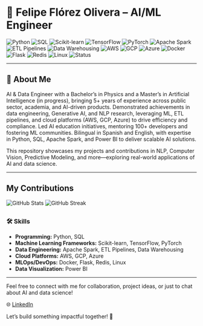 # 🚀 Felipe Flórez Olivera – AI/ML Engineer

![Python](https://img.shields.io/badge/Python-3.x-blue?style=flat&logo=python)
![SQL](https://img.shields.io/badge/SQL-Database-grey?style=flat&logo=postgresql)
![Scikit-learn](https://img.shields.io/badge/Scikit--learn-Machine%20Learning-orange?style=flat&logo=scikit-learn)
![TensorFlow](https://img.shields.io/badge/TensorFlow-2.x-ff6f00?style=flat&logo=tensorflow)
![PyTorch](https://img.shields.io/badge/PyTorch-1.x-ee4c2c?style=flat&logo=pytorch)
![Apache Spark](https://img.shields.io/badge/Apache%20Spark-Big%20Data-e25a1c?style=flat&logo=apachespark)
![ETL Pipelines](https://img.shields.io/badge/ETL-Pipelines-blueviolet?style=flat)
![Data Warehousing](https://img.shields.io/badge/Data-Warehousing-forestgreen?style=flat)
![AWS](https://img.shields.io/badge/AWS-Cloud-ff9900?style=flat&logo=amazonaws)
![GCP](https://img.shields.io/badge/GCP-Cloud-4285f4?style=flat&logo=googlecloud)
![Azure](https://img.shields.io/badge/Azure-Cloud-0078d4?style=flat&logo=microsoftazure)
![Docker](https://img.shields.io/badge/Docker-Containers-2496ed?style=flat&logo=docker)
![Flask](https://img.shields.io/badge/Flask-Web%20Framework-000000?style=flat&logo=flask)
![Redis](https://img.shields.io/badge/Redis-Database-dc382d?style=flat&logo=redis)
![Linux](https://img.shields.io/badge/Linux-OS-fcc624?style=flat&logo=linux)
![Status](https://img.shields.io/badge/Status-Active-green)  

---

## 📌  About Me

AI & Data Engineer with a Bachelor’s in Physics and a Master’s in Artificial Intelligence (in progress), bringing 5+ years of experience across public sector, academia, and AI-driven products. Demonstrated achievements in data engineering, Generative AI, and NLP research, leveraging ML, ETL pipelines, and cloud platforms (AWS, GCP, Azure) to drive efficiency and compliance. Led AI education initiatives, mentoring 100+ developers and fostering ML communities. Bilingual in Spanish and English, with expertise in Python, SQL, Apache Spark, and Power BI to deliver scalable AI solutions.

This repository showcases my projects and contributions in NLP, Computer Vision, Predictive Modeling, and more—exploring real-world applications of AI and data science.

---

## My Contributions
![GitHub Stats](https://github-readme-stats.vercel.app/api?username=afelipfo&show_icons=true&count_private=true&theme=radical)
![GitHub Streak](https://github-readme-streak-stats.herokuapp.com/?user=afelipfo&theme=radical)


## 

### 🛠️ Skills  
- **Programming:** Python, SQL
- **Machine Learning Frameworks:** Scikit-learn, TensorFlow, PyTorch
- **Data Engineering:** Apache Spark, ETL Pipelines, Data Warehousing   
- **Cloud Platforms:** AWS, GCP, Azure  
- **MLOps/DevOps:** Docker, Flask, Redis, Linux  
- **Data Visualization:** Power BI

---

Feel free to connect with me for collaboration, project ideas, or just to chat about AI and data science!

🌐 [LinkedIn](https://www.linkedin.com/in/felipeflorezo/) 

Let’s build something impactful together! 🚀
